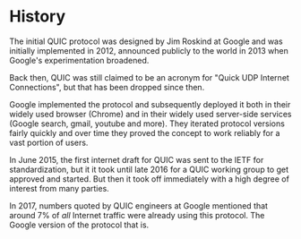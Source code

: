 # History

The initial QUIC protocol was designed by Jim Roskind at Google and was
initially implemented in 2012, announced publicly to the world in 2013 when
Google's experimentation broadened.

Back then, QUIC was still claimed to be an acronym for "Quick UDP Internet
Connections", but that has been dropped since then.

Google implemented the protocol and subsequently deployed it both in their
widely used browser (Chrome) and in their widely used server-side services
(Google search, gmail, youtube and more). They iterated protocol versions
fairly quickly and over time they proved the concept to work reliably for a
vast portion of users.

In June 2015, the first internet draft for QUIC was sent to the IETF for
standardization, but it it took until late 2016 for a QUIC working group to
get approved and started. But then it took off immediately with a high degree
of interest from many parties.

In 2017, numbers quoted by QUIC engineers at Google mentioned that around 7%
of *all* Internet traffic were already using this protocol. The Google version
of the protocol that is.
